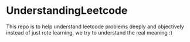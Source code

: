 # UnderstandingLeetcode
This repo is to help understand leetcode problems deeply and objectively instead of just rote learning, we try to understand the real meaning :)
